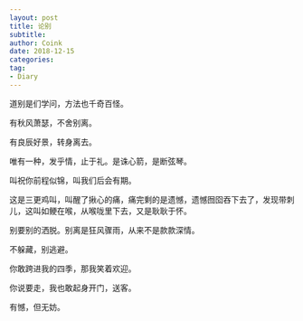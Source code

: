 ```yaml
---
layout: post
title: 论别
subtitle: 
author: Coink
date: 2018-12-15
categories:
tag:
- Diary
---
```




道别是们学问，方法也千奇百怪。



有秋风萧瑟，不舍别离。



有良辰好景，转身离去。



唯有一种，发乎情，止于礼。是诛心箭，是断弦琴。



叫祝你前程似锦，叫我们后会有期。



这是三更鸡叫，叫醒了揪心的痛，痛完剩的是遗憾，遗憾囫囵吞下去了，发现带刺儿，这叫如鲠在喉，从喉咙里下去，又是耿耿于怀。



别要别的洒脱。别离是狂风骤雨，从来不是款款深情。



不躲藏，别逃避。



你敢跨进我的四季，那我笑着欢迎。



你说要走，我也敢起身开门，送客。



有憾，但无妨。



